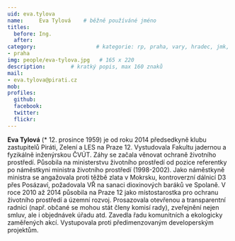 ```yaml
---
uid: eva.tylova
name:     Eva Tylová  	# běžně používáné jméno
titles:
  before: Ing. 
  after:
category:                 	# kategorie: rp, praha, vary, hradec, jmk, senat
- praha
img: people/eva-tylova.jpg   # 165 x 220
description:      	# kratký popis, max 160 znaků
mail:
- eva.tylova@pirati.cz
mob:			 
profiles:
  github:       
  facebook:     
  twitter: 		  
  flickr:		  
---
```


**Eva Tylová** (* 12. prosince 1959) je od roku 2014 předsedkyně klubu zastupitelů Piráti, Zelení a LES na Praze 12. Vystudovala Fakultu jadernou a fyzikálně inženýrskou ČVÚT. Záhy se začala věnovat ochraně životního prostředí. Působila na ministerstvu životního prostředí od pozice referentky po náměstkyni ministra životního prostředí (1998-2002). Jako náměstkyně ministra se angažovala proti těžbě zlata v Mokrsku, kontroverzní dálnicí D3 přes Posázaví, požadovala VŘ na sanaci dioxinových baráků ve Spolaně. V roce 2010 až 2014 působila na Praze 12 jako místostarostka pro ochranu životního prostředí a územní rozvoj. Prosazovala otevřenou a transparentní radnici (např. občané se mohou stát členy komisí rady), zveřejnění nejen smluv, ale i objednávek úřadu atd. Zavedla řadu komunitních a ekologicky zaměřených akcí. Vystupovala proti předimenzovaným developerským projektům.
